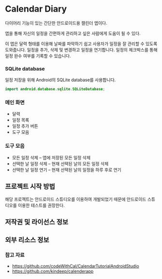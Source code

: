 # Calendar Diary

다이어리 기능이 있는 간단한 안드로이드용 캘린더 앱이다.

앱을 통해 자신의 일정을 간편하게 관리하고 싶은 사람에게 도움이 될 수 있다.

이 앱은 달력 형태를 이용해 날짜를 파악하기 쉽고 사용자가 일정을 잘 관리할 수 있도록 도와줍니다. 일정을 추가, 삭제 및 변경하고 일정을 연기합니다. 일정의 체크박스를 통해 일정 완수 여부를 기록할 수 있습니다.

### SQLite database
일정 저장을 위해 Android의 SQLite database를 사용합니다.
```java
import android.database.sqlite.SQLiteDatabase;
```


### 메인 화면
- 달력
- 일정 목록
- 일정 추가 버튼
- 도구 모음

### 도구 모음
- 모든 일정 삭제 – 앱에 저장된 모든 일정 삭제
- 선택한 날 일정 삭제 – 현재 선택된 날의 모든 일정 삭제
- 선택한 날 일정 연기 – 현재 선택된 날의 일정을 하루 후로 연기



## 프로젝트 시작 방법

해당 프로젝트는 안드로이드 스튜디오를 이용하여 개발되었기 때문에 안드로이드 스튜디오를 이용한 테스트를 권장한다.



## 저작권 및 라이선스 정보


## 외부 리소스 정보
### 참고 자료
* https://github.com/codeWithCal/CalendarTutorialAndroidStudio
* https://github.com/kindeep/calenderapp 